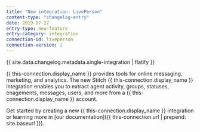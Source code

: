 ```yaml
---
title: "New integration: LivePerson"
content-type: "changelog-entry"
date: 2019-07-27
entry-type: new-feature
entry-category: integration
connection-id: liveperson
connection-version: 1
---
```

{{ site.data.changelog.metadata.single-integration | flatify }}

{{ this-connection.display_name }} provides tools for online messaging, marketing, and analytics. The new Stitch {{ this-connection.display_name }} integration enables you to extract agent activity, groups, statuses, enagements, messages, users, and more from a {{ this-connection.display_name }} account.

Get started by creating a new {{ this-connection.display_name }} integration or learning more in [our documentation]({{ this-connection.url | prepend: site.baseurl }}).